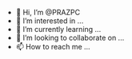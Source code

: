 - 👋 Hi, I’m @PRAZPC
- 👀 I’m interested in ...
- 🌱 I’m currently learning ...
- 💞️ I’m looking to collaborate on ...
- 📫 How to reach me ...


